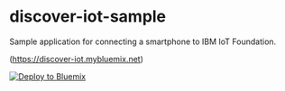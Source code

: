 # discover-iot-sample

Sample application for connecting a smartphone to IBM IoT Foundation.

(https://discover-iot.mybluemix.net)

[![Deploy to Bluemix](https://bluemix.net/deploy/button.png)](https://bluemix.net/deploy?repository=https://github.com/nerygustavo/discover-iot-sample)
